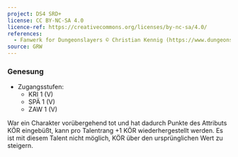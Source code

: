 ```yaml
---
project: DS4 SRD+
license: CC BY-NC-SA 4.0
licence-ref: https://creativecommons.org/licenses/by-nc-sa/4.0/
references: 
  - Fanwerk for Dungeonslayers © Christian Kennig (https://www.dungeonslayers.net/)
source: GRW
---
```


### Genesung

- Zugangsstufen:
  - KRI 1 (V)
  - SPÄ 1 (V)
  - ZAW 1 (V)

War ein Charakter vorübergehend tot und hat dadurch Punkte des Attributs KÖR eingebüßt, kann pro Talentrang +1 KÖR wiederhergestellt werden. Es ist mit diesem Talent nicht möglich, KÖR über den ursprünglichen Wert zu steigern.

